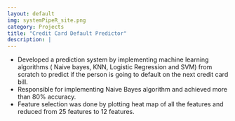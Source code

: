 ```yaml
---
layout: default
img: systemPipeR_site.png
category: Projects
title: "Credit Card Default Predictor"
description: |
---
```

* Developed a prediction system by implementing machine learning algorithms ( Naive bayes, KNN, Logistic Regression and SVM) from scratch to predict if the person is going to default on the next credit card bill.
* Responsible for implementing Naive Bayes algorithm and achieved more than 80% accuracy.
* Feature selection was done by plotting heat map of all the features and reduced from 25 features to 12 features.